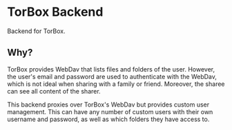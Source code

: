 # TorBox Backend

Backend for TorBox.

## Why?

TorBox provides WebDav that lists files and folders of the user.
However, the user's email and password are used to authenticate with
the WebDav, which is not ideal when sharing with a family or friend.
Moreover, the sharee can see all content of the sharer.

This backend proxies over TorBox's WebDav but provides custom user
management. This can have any number of custom users with their own
username and password, as well as which folders they have access to.